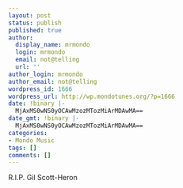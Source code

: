 ```yaml
---
layout: post
status: publish
published: true
author:
  display_name: mrmondo
  login: mrmondo
  email: not@telling
  url: ''
author_login: mrmondo
author_email: not@telling
wordpress_id: 1666
wordpress_url: http://wp.mondotunes.org/?p=1666
date: !binary |-
  MjAxMS0wNS0yOCAwMzozMTozMiArMDAwMA==
date_gmt: !binary |-
  MjAxMS0wNS0yOCAwMzozMTozMiArMDAwMA==
categories:
- Mondo Music
tags: []
comments: []
---
```

R.I.P. Gil Scott-Heron

